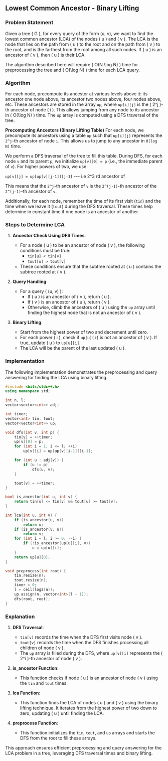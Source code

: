 ## Lowest Common Ancestor - Binary Lifting

### Problem Statement
Given a tree \( G \), for every query of the form (u, v), we want to find the lowest common ancestor (LCA) of the nodes \( u \) and \( v \). The LCA is the node that lies on the path from \( u \) to the root and on the path from \( v \) to the root, and is the farthest from the root among all such nodes. If \( u \) is an ancestor of \( v \), then \( u \) is their LCA.

The algorithm described here will require \( O(N \log N) \) time for preprocessing the tree and \( O(\log N) \) time for each LCA query.

### Algorithm
For each node, precompute its ancestor at various levels above it: its ancestor one node above, its ancestor two nodes above, four nodes above, etc. These ancestors are stored in the array `up`, where `up[i][j]` is the \( 2^j \)-th ancestor of node \( i \). This allows jumping from any node to its ancestor in \( O(\log N) \) time. The `up` array is computed using a DFS traversal of the tree.

**Precomputing Ancestors (Binary Lifting Table)** For each node, we precompute its ancestors using a table `up` such that `up[i][j]` represents the `2^j`-th ancestor of node `i`. This allows us to jump to any ancestor in `O(log N)` time.

We perform a DFS traversal of the tree to fill this table. During DFS, for each node `v` and its parent `p`, we initialize `up[v][0] = p` (i.e., the immediate parent of `v`). For higher powers of two, we use:

`up[v][j] = up[up[v][j-1]][j-1]` --- i.e  2^3 rd ancestor of 

This means that the `2^j`-th ancestor of `v` is the `2^(j-1)`-th ancestor of the `2^(j-1)`-th ancestor of `v`.

Additionally, for each node, remember the time of its first visit (`tin`) and the time when we leave it (`tout`) during the DFS traversal. These times help determine in constant time if one node is an ancestor of another.

### Steps to Determine LCA
1. **Ancestor Check Using DFS Times**:
   - For a node \( u \) to be an ancestor of node \( v \), the following conditions must be true:
     - `tin[u] < tin[v]`
     - `tout[u] > tout[v]`
   - These conditions ensure that the subtree rooted at \( u \) contains the subtree rooted at \( v \).

2. **Query Handling**:
   - For a query \( (u, v) \):
     - If \( u \) is an ancestor of \( v \), return \( u \).
     - If \( v \) is an ancestor of \( u \), return \( v \).
     - Otherwise, climb the ancestors of \( u \) using the `up` array until finding the highest node that is not an ancestor of \( v \).

3. **Binary Lifting**:
   - Start from the highest power of two and decrement until zero.
   - For each power \( i \), check if `up[u][i]` is not an ancestor of \( v \). If true, update \( u \) to `up[u][i]`.
   - The LCA will be the parent of the last updated \( u \).

### Implementation
The following implementation demonstrates the preprocessing and query answering for finding the LCA using binary lifting.

```cpp
#include <bits/stdc++.h>
using namespace std;

int n, l;
vector<vector<int>> adj;

int timer;
vector<int> tin, tout;
vector<vector<int>> up;

void dfs(int v, int p) {
    tin[v] = ++timer;
    up[v][0] = p;
    for (int i = 1; i <= l; ++i)
        up[v][i] = up[up[v][i-1]][i-1];

    for (int u : adj[v]) {
        if (u != p)
            dfs(u, v);
    }

    tout[v] = ++timer;
}

bool is_ancestor(int u, int v) {
    return tin[u] <= tin[v] && tout[u] >= tout[v];
}

int lca(int u, int v) {
    if (is_ancestor(u, v))
        return u;
    if (is_ancestor(v, u))
        return v;
    for (int i = l; i >= 0; --i) {
        if (!is_ancestor(up[u][i], v))
            u = up[u][i];
    }
    return up[u][0];
}

void preprocess(int root) {
    tin.resize(n);
    tout.resize(n);
    timer = 0;
    l = ceil(log2(n));
    up.assign(n, vector<int>(l + 1));
    dfs(root, root);
}
```

### Explanation
1. **DFS Traversal**:
   - `tin[v]` records the time when the DFS first visits node \( v \).
   - `tout[v]` records the time when the DFS finishes processing all children of node \( v \).
   - The `up` array is filled during the DFS, where `up[v][i]` represents the \( 2^i \)-th ancestor of node \( v \).

2. **is_ancestor Function**:
   - This function checks if node \( u \) is an ancestor of node \( v \) using the `tin` and `tout` times.

3. **lca Function**:
   - This function finds the LCA of nodes \( u \) and \( v \) using the binary lifting technique. It iterates from the highest power of two down to zero, updating \( u \) until finding the LCA.

4. **preprocess Function**:
   - This function initializes the `tin`, `tout`, and `up` arrays and starts the DFS from the root to fill these arrays.

This approach ensures efficient preprocessing and query answering for the LCA problem in a tree, leveraging DFS traversal times and binary lifting.